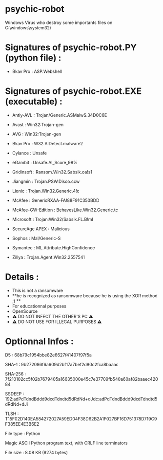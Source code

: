 # psychic-robot
Windows Virus who destroy some importants files on C:\windows\system32\


# Signatures of psychic-robot.PY (python file) :
   - Bkav Pro : ASP.Webshell


# Signatures of psychic-robot.EXE (executable) : 

- Antiy-AVL : Trojan/Generic.ASMalwS.34D0C6E

- Avast : Win32:Trojan-gen

- AVG : Win32:Trojan-gen

- Bkav Pro : W32.AIDetect.malware2

- Cylance : Unsafe

- eGambit : Unsafe.AI_Score_98%

- Gridinsoft : Ransom.Win32.Sabsik.oa!s1

- Jiangmin : Trojan.PSW.Disco.ccw

- Lionic : Trojan.Win32.Generic.4!c

- McAfee : GenericRXAA-FA!88F91C350BDD

- McAfee-GW-Edition : BehavesLike.Win32.Generic.tc

- Microsoft : Trojan:Win32/Sabsik.FL.B!ml

- SecureAge APEX : Malicious

- Sophos : Mal/Generic-S

- Symantec : ML.Attribute.HighConfidence

- Zillya : Trojan.Agent.Win32.2557541

# Details :
- This is not a ransomware 
- **he is recognized as ransomware because he is using the XOR method ;) **
- For educationnal purposes
- OpenSource 
- ⚠️ DO NOT INFECT THE OTHER'S PC ⚠️
- ⚠️ DO NOT USE FOR ILLEGAL PURPOSES ⚠️

# Optionnal Infos :
 D5 : 68b79c1954bbe82e6627f41407f97f5a

   SHA-1 : 9b272086f6a609d2bf17a7bef2d80c2fca8baaac

   SHA-256 : 7f210102cc5f02b7679405a16635000e45c7e37709fb540a60af82baaec42084

   SSDEEP : 192:adPdTdndBddd9dxdTdndtd5dRdNd+dJdc:adPdTdndBddd9dxdTdndtd5dRdNd+dJi

   TLSH : T15F02D140EA584272027A59ED04F38D62B2A1F027BF16D751378D719C9F385EE4E3B6E2

   File type : Python

   Magic ASCII Python program text, with CRLF line terminators

   File size : 8.08 KB (8274 bytes) 
